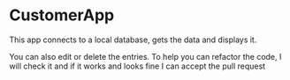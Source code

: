 # CustomerApp
This app connects to a local database, gets the data and displays it.

You can also edit or delete the entries.
To help you can refactor the code, I will 
check it and if it works and looks fine I can 
accept the pull request
